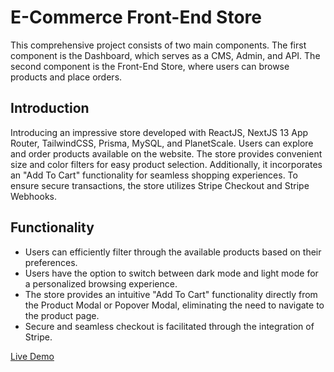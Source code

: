 # E-Commerce Front-End Store

This comprehensive project consists of two main components. The first component is the Dashboard, which serves as a CMS, Admin, and API. The second component is the Front-End Store, where users can browse products and place orders.

## Introduction

Introducing an impressive store developed with ReactJS, NextJS 13 App Router, TailwindCSS, Prisma, MySQL, and PlanetScale. Users can explore and order products available on the website. The store provides convenient size and color filters for easy product selection. Additionally, it incorporates an "Add To Cart" functionality for seamless shopping experiences. To ensure secure transactions, the store utilizes Stripe Checkout and Stripe Webhooks.

## Functionality

- Users can efficiently filter through the available products based on their preferences.
- Users have the option to switch between dark mode and light mode for a personalized browsing experience.
- The store provides an intuitive "Add To Cart" functionality directly from the Product Modal or Popover Modal, eliminating the need to navigate to the product page.
- Secure and seamless checkout is facilitated through the integration of Stripe.

[Live Demo](https://ecommerce-store-nine-psi.vercel.app/)
